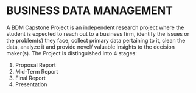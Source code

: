 # BUSINESS DATA MANAGEMENT
A BDM Capstone Project is an independent research project where the student is expected to
reach out to a business firm, identify the issues or the problem(s) they face, collect primary data pertaining to it, clean the data, analyze it and
provide novel/ valuable insights to the decision maker(s).
The Project is distinguished into 4 stages: 
1. Proposal Report
2. Mid-Term Report
3. Final Report
4. Presentation
